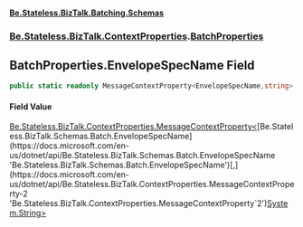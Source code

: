 #### [Be.Stateless.BizTalk.Batching.Schemas](README.md 'README')
### [Be.Stateless.BizTalk.ContextProperties](Be.Stateless.BizTalk.ContextProperties.md 'Be.Stateless.BizTalk.ContextProperties').[BatchProperties](BatchProperties.md 'Be.Stateless.BizTalk.ContextProperties.BatchProperties')

## BatchProperties.EnvelopeSpecName Field

```csharp
public static readonly MessageContextProperty<EnvelopeSpecName,string> EnvelopeSpecName;
```

#### Field Value
[Be.Stateless.BizTalk.ContextProperties.MessageContextProperty&lt;](https://docs.microsoft.com/en-us/dotnet/api/Be.Stateless.BizTalk.ContextProperties.MessageContextProperty-2 'Be.Stateless.BizTalk.ContextProperties.MessageContextProperty`2')[Be.Stateless.BizTalk.Schemas.Batch.EnvelopeSpecName](https://docs.microsoft.com/en-us/dotnet/api/Be.Stateless.BizTalk.Schemas.Batch.EnvelopeSpecName 'Be.Stateless.BizTalk.Schemas.Batch.EnvelopeSpecName')[,](https://docs.microsoft.com/en-us/dotnet/api/Be.Stateless.BizTalk.ContextProperties.MessageContextProperty-2 'Be.Stateless.BizTalk.ContextProperties.MessageContextProperty`2')[System.String](https://docs.microsoft.com/en-us/dotnet/api/System.String 'System.String')[&gt;](https://docs.microsoft.com/en-us/dotnet/api/Be.Stateless.BizTalk.ContextProperties.MessageContextProperty-2 'Be.Stateless.BizTalk.ContextProperties.MessageContextProperty`2')